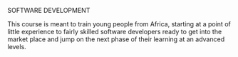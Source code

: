 SOFTWARE DEVELOPMENT

This course is meant to train young people from Africa, starting at a point of little experience to fairly skilled software developers ready to get into the market place and jump on the next phase of their learning at an advanced levels.
